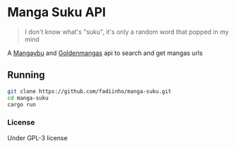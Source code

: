 # Manga Suku API

> I don't know what's "suku", it's only a random word that popped in my mind

A [Mangaybu](https://mangayabu.top) and [Goldenmangas](https://goldenmangas.top) api to search and get mangas urls

## Running

```bash
git clone https://github.com/fadiinho/manga-suku.git
cd manga-suku
cargo run
```

### License

Under GPL-3 license
